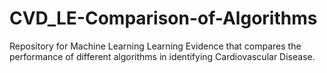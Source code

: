 # CVD_LE-Comparison-of-Algorithms
Repository for Machine Learning Learning Evidence that compares the performance of different algorithms in identifying Cardiovascular Disease.
